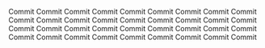 Commit
Commit Commit
Commit
Commit Commit
Commit
Commit Commit
Commit
Commit Commit
Commit
Commit Commit
Commit
Commit Commit
Commit
Commit Commit
Commit
Commit Commit
Commit
Commit Commit
Commit
Commit Commit
Commit
Commit Commit
Commit
Commit Commit
